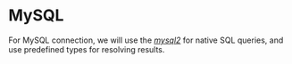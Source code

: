 # MySQL
For MySQL connection, we will use the [*mysql2*](https://sidorares.github.io/node-mysql2/docs) for native SQL queries, and use predefined types for resolving results.
